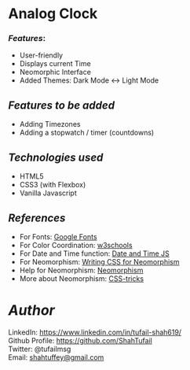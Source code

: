 
# Analog Clock

### *Features*:
* User-friendly
* Displays current Time
* Neomorphic Interface
* Added Themes: Dark Mode <-> Light Mode


## *Features to be added*

- Adding Timezones
- Adding a stopwatch / timer (countdowns)


## *Technologies used*

- HTML5
- CSS3 (with Flexbox)
- Vanilla Javascript


## *References*
* For Fonts: [Google Fonts](https://fonts.googleapis.com/css2?family=Work+Sans:wght@300&display=swap)
* For Color Coordination: [w3schools](https://www.w3schools.com/colors/colors_mixer.asp?colorbottom=000000&colortop=FFFFFF)
* For Date and Time function: [Date and Time JS](https://javascript.info/date#setting-date-components)
* For Neomorphism: [Writing CSS for Neomorphism](https://www.youtube.com/watch?v=Gv0dy51SYL0)
* Help for Neomorphism: [Neomorphism](https://neumorphism.io/)
* More about Neomorphism: [CSS-tricks](https://css-tricks.com/neumorphism-and-css/)



# *Author*
LinkedIn: https://www.linkedin.com/in/tufail-shah619/ <br>
Github Profile: https://github.com/ShahTufail <br>
Twitter: @tufailmsg <br>
Email: shahtuffey@gmail.com
